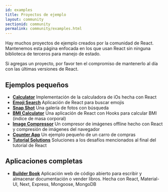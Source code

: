 ```yaml
---
id: examples
title: Proyectos de ejemplo
layout: community
sectionid: community
permalink: community/examples.html
---
```


Hay muchos proyectos de ejemplo creados por la comunidad de React. Mantenemos esta página enfocada en los que usan React sin ninguna biblioteca de terceros para manejo de estado.

Si agregas un proyecto, por favor ten el compromiso de mantenerlo al día con las últimas versiones de React.

## Ejemplos pequeños

* **[Calculator](https://github.com/ahfarmer/calculator)** Implementación de la calculadora de iOs hecha con React
* **[Emoji Search](https://github.com/ahfarmer/emoji-search)** Aplicación de React para buscar emojis
* **[Snap Shot](https://github.com/Yog9/SnapShot)** Una galería de fotos con búsqueda
* **[BMI Calculator](https://github.com/GermaVinsmoke/bmi-calculator)** Una aplicación de React con Hooks para calcular BMI (indice de masa corporal)
* **[Image Compressor](https://github.com/RaulB-masai/react-image-compressor)** Un compresor de imágenes offline hecho con React y compresión de imágenes del navegador
* **[Counter App](https://github.com/arnab-datta/counter-app)** Un ejemplo pequeño de un carro de compras
* **[Tutorial Solutions](https://github.com/harman052/react-tutorial-solutions)** Soluciones a los desafíos mencionados al final del tutorial de React

## Aplicaciones completas

* **[Builder Book](https://github.com/builderbook/builderbook)** Aplicación web de código abierto para escribir y almacenar documentación o vender libros. Hecha con React, Material-UI, Next, Express, Mongoose, MongoDB
